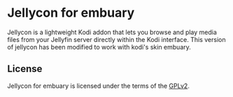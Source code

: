 # Jellycon for embuary

Jellycon is a lightweight Kodi addon that lets you browse and play media files from your Jellyfin server directly within the Kodi interface.
This version of jellycon has been modified to work with kodi's skin embuary.

## License

Jellycon for embuary is licensed under the terms of the [GPLv2](LICENSE.txt).
